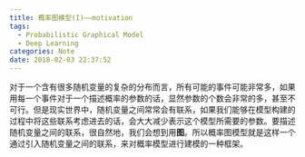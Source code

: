 ```yaml
---
title: 概率图模型(I)——motivation
tags:
  - Probabilistic Graphical Model
  - Deep Learning
categories: Note
date: 2018-02-03 22:37:52
---
```


<!--more-->
对于一个含有很多随机变量的复杂的分布而言，所有可能的事件可能非常多，如果用每一个事件对于一个描述概率的参数的话，显然参数的个数会非常的多，甚至不可行。但是现实世界中，随机变量之间常常会有联系，如果我们能够在模型构建的过程中将这些联系考虑进去的话，会大大减少表示这个模型所需要的参数。要描述随机变量之间的联系，很自然地，我们会想到用**图**。所以概率图模型就是这样一个通过引入随机变量之间的联系，来对概率模型进行建模的一种框架。
